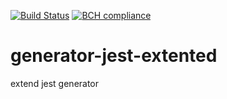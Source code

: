 [![Build Status](https://travis-ci.org/yurikrupnik/generator-jest-extented.svg?branch=master)](https://travis-ci.org/yurikrupnik/generator-jest-extented)
[![BCH compliance](https://bettercodehub.com/edge/badge/yurikrupnik/generator-jest-extented?branch=master)](https://bettercodehub.com/)
# generator-jest-extented
extend jest generator 
